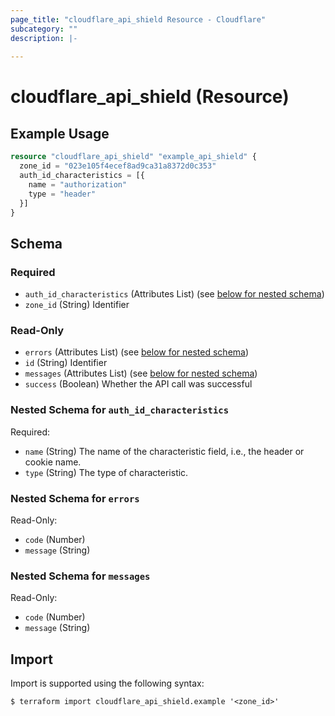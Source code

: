 ```yaml
---
page_title: "cloudflare_api_shield Resource - Cloudflare"
subcategory: ""
description: |-
  
---
```


# cloudflare_api_shield (Resource)



## Example Usage

```terraform
resource "cloudflare_api_shield" "example_api_shield" {
  zone_id = "023e105f4ecef8ad9ca31a8372d0c353"
  auth_id_characteristics = [{
    name = "authorization"
    type = "header"
  }]
}
```

<!-- schema generated by tfplugindocs -->
## Schema

### Required

- `auth_id_characteristics` (Attributes List) (see [below for nested schema](#nestedatt--auth_id_characteristics))
- `zone_id` (String) Identifier

### Read-Only

- `errors` (Attributes List) (see [below for nested schema](#nestedatt--errors))
- `id` (String) Identifier
- `messages` (Attributes List) (see [below for nested schema](#nestedatt--messages))
- `success` (Boolean) Whether the API call was successful

<a id="nestedatt--auth_id_characteristics"></a>
### Nested Schema for `auth_id_characteristics`

Required:

- `name` (String) The name of the characteristic field, i.e., the header or cookie name.
- `type` (String) The type of characteristic.


<a id="nestedatt--errors"></a>
### Nested Schema for `errors`

Read-Only:

- `code` (Number)
- `message` (String)


<a id="nestedatt--messages"></a>
### Nested Schema for `messages`

Read-Only:

- `code` (Number)
- `message` (String)

## Import

Import is supported using the following syntax:

```shell
$ terraform import cloudflare_api_shield.example '<zone_id>'
```
